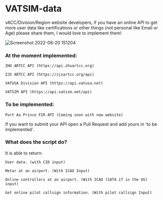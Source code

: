# VATSIM-data

vACC/Division/Region website developers, if you have an online API to get more user data like certifications or other things (not personal like Email or Age) please share them, I would love to implement them!

![Screenshot 2022-06-20 151204](https://user-images.githubusercontent.com/89699543/174609333-9079ea74-1b89-46e2-813f-f38fb1877b0f.png)



### At the moment implemented:

`ZHU ARTCC API (https://api.zhuartcc.org)`

`ZJX ARTCC API (https://zjxartcc.org/api)`

`VATUSA Division API (https://api.vatusa.net)`

`VATSIM API (https://api.vatsim.net/api)`







### To be implemented:

`Port Au Prince FIR API (Coming soon with new website)`

If you want to submit your API open a Pull Request and add yours in 'to be implemented'.

### What does the script do?
It is able to return:

`User data. (with CID input)`

`Metar at an airport. (With ICAO Input)`

`Online controllers at an airport. (With ICAO (IATA if in the US) input)`

`Get online pilot callsign information. (With pilot callsign Input)`




